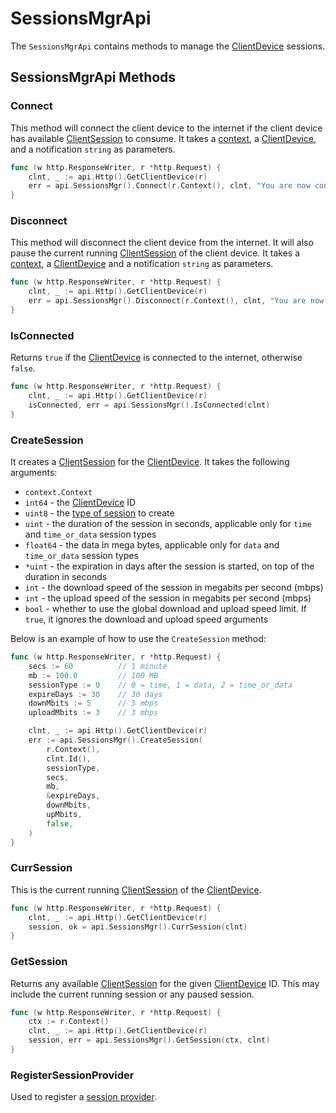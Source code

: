 # SessionsMgrApi

The `SessionsMgrApi` contains methods to manage the [ClientDevice](./client-device.md) sessions.

## SessionsMgrApi Methods

### Connect

This method will connect the client device to the internet if the client device has available [ClientSession](./client-session.md) to consume.
It takes a [context](https://gobyexample.com/context), a [ClientDevice](./client-device.md), and a notification `string` as parameters.

```go
func (w http.ResponseWriter, r *http.Request) {
    clnt, _ := api.Http().GetClientDevice(r)
    err = api.SessionsMgr().Connect(r.Context(), clnt, "You are now connected to internet.")
}
```

### Disconnect

This method will disconnect the client device from the internet. It will also pause the current running [ClientSession](./client-session.md) of the client device. It takes a [context](https://gobyexample.com/context), a [ClientDevice](./client-device.md) and a notification `string` as parameters.

```go
func (w http.ResponseWriter, r *http.Request) {
    clnt, _ := api.Http().GetClientDevice(r)
    err = api.SessionsMgr().Disconnect(r.Context(), clnt, "You are now disconnected to internet.")
}
```

### IsConnected

Returns `true` if the [ClientDevice](./client-device.md) is connected to the internet, otherwise `false`.

```go
func (w http.ResponseWriter, r *http.Request) {
    clnt, _ := api.Http().GetClientDevice(r)
    isConnected, err = api.SessionsMgr().IsConnected(clnt)
}
```

### CreateSession

It creates a [ClientSession](./client-session.md) for the [ClientDevice](./client-device.md). It takes the following arguments:

- `context.Context`
- `int64` - the [ClientDevice](./client-device.md) ID
- `uint8` - the [type of session](./client-session.md#type) to create
- `uint` - the duration of the session in seconds, applicable only for `time` and `time_or_data` session types
- `float64` - the data in mega bytes, applicable only for `data` and `time_or_data` session types
- `*uint` - the expiration in days after the session is started, on top of the duration in seconds
- `int` - the download speed of the session in megabits per second (mbps)
- `int` - the upload speed of the session in megabits per second (mbps)
- `bool` - whether to use the global download and upload speed limit. If `true`, it ignores the download and upload speed arguments

Below is an example of how to use the `CreateSession` method:

```go
func (w http.ResponseWriter, r *http.Request) {
    secs := 60          // 1 minute
    mb := 100.0         // 100 MB
    sessionType := 0    // 0 = time, 1 = data, 2 = time_or_data
    expireDays := 30    // 30 days
    downMbits := 5      // 5 mbps
    uploadMbits := 3    // 3 mbps

    clnt, _ := api.Http().GetClientDevice(r)
    err := api.SessionsMgr().CreateSession(
        r.Context(),
        clnt.Id(),
        sessionType,
        secs,
        mb,
        &expireDays,
        downMbits,
        upMbits,
        false,
    )
}
```

### CurrSession

This is the current running [ClientSession](./client-session.md) of the [ClientDevice](./client-device.md).

```go
func (w http.ResponseWriter, r *http.Request) {
    clnt, _ := api.Http().GetClientDevice(r)
    session, ok = api.SessionsMgr().CurrSession(clnt)
}
```

### GetSession

Returns any available [ClientSession](./client-session.md) for the given [ClientDevice](./client-device.md) ID. This may include the current running session or any paused session.

```go
func (w http.ResponseWriter, r *http.Request) {
    ctx := r.Context()
    clnt, _ := api.Http().GetClientDevice(r)
    session, err = api.SessionsMgr().GetSession(ctx, clnt)
}
```

### RegisterSessionProvider

Used to register a [session provider](./session-provider.md).
